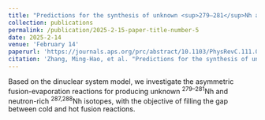 ```yaml
---
title: "Predictions for the synthesis of unknown <sup>279–281</sup>Nh and <sup>287,288</sup>Nh isotopes"
collection: publications
permalink: /publication/2025-2-15-paper-title-number-5
date: 2025-2-14
venue: 'February 14'
paperurl: 'https://journals.aps.org/prc/abstract/10.1103/PhysRevC.111.024611'
citation: 'Zhang, Ming-Hao, et al. "Predictions for the synthesis of unknown <sup>279–281</sup>Nh and <sup>287,288</sup>Nh isotopes."  Physical Review C 111.2 (2025): 024611.'
---
```


Based on the dinuclear system model, we investigate the asymmetric fusion-evaporation reactions for producing unknown <sup>279–281</sup>Nh and neutron-rich <sup>287,288</sup>Nh isotopes, with the objective of filling the gap between cold and hot fusion reactions. 
